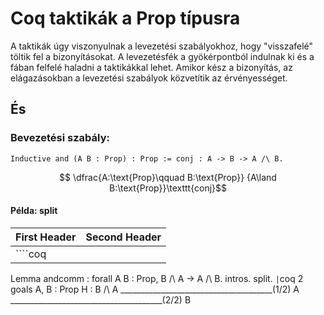 # Coq taktikák a Prop típusra
A taktikák úgy viszonyulnak a levezetési szabályokhoz, hogy "visszafelé" töltik fel a bizonyításokat. A levezetésfék a gyökérpontból indulnak ki és a fában felfelé haladni a taktikákkal lehet. Amikor kész a bizonyítás, az elágazásokban a levezetési szabályok közvetítik az érvényességet. 
## És
### Bevezetési szabály:
````coq
Inductive and (A B : Prop) : Prop := conj : A -> B -> A /\ B.
````
$$ \dfrac{A:\text{Prop}\qquad B:\text{Prop}}
       {A\land B:\text{Prop}}\texttt{conj}$$

#### Példa: split

| First Header  | Second Header |
| ------------- | ------------- |
| ````coq
Lemma andcomm : forall A B : Prop, B /\ A -> A /\ B.
intros.
split.
```` | ````coq
2 goals
A, B : Prop
H : B /\ A
______________________________________(1/2)
A
______________________________________(2/2)
B
````|
